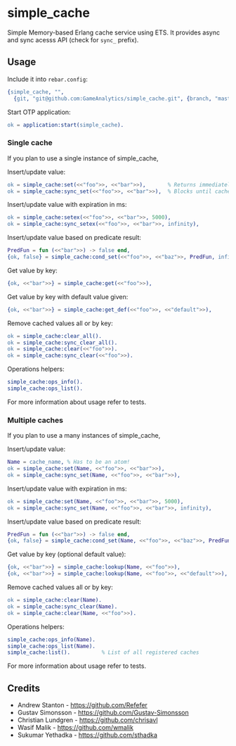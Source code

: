 # simple_cache

Simple Memory-based Erlang cache service using ETS. It provides async and sync
acesss API (check for `sync_` prefix).

## Usage

Include it into `rebar.config`:
```erlang
{simple_cache, "",
  {git, "git@github.com:GameAnalytics/simple_cache.git", {branch, "master"}}}
```

Start OTP application:
```erlang
ok = application:start(simple_cache).
```

### Single cache

If you plan to use a single instance of simple_cache,

Insert/update value:
```erlang
ok = simple_cache:set(<<"foo">>, <<"bar">>),       % Returns immediately
ok = simple_cache:sync_set(<<"foo">>, <<"bar">>),  % Blocks until cache is set
```

Insert/update value with expiration in ms:
```erlang
ok = simple_cache:setex(<<"foo">>, <<"bar">>, 5000),
ok = simple_cache:sync_setex(<<"foo">>, <<"bar">>, infinity),
```

Insert/update value based on predicate result:
```erlang
PredFun = fun (<<"bar">>) -> false end,
{ok, false} = simple_cache:cond_set(<<"foo">>, <<"baz">>, PredFun, infinity).
```

Get value by key:
```erlang
{ok, <<"bar">>} = simple_cache:get(<<"foo">>),
```

Get value by key with default value given:
```erlang
{ok, <<"bar">>} = simple_cache:get_def(<<"foo">>, <<"default">>),
```

Remove cached values all or by key:
```erlang
ok = simple_cache:clear_all().
ok = simple_cache:sync_clear_all().
ok = simple_cache:clear(<<"foo">>).
ok = simple_cache:sync_clear(<<"foo">>).
```

Operations helpers:
```erlang
simple_cache:ops_info().
simple_cache:ops_list().
```

For more information about usage refer to tests.

### Multiple caches

If you plan to use a many instances of simple_cache,

Insert/update value:
```erlang
Name = cache_name, % Has to be an atom!
ok = simple_cache:set(Name, <<"foo">>, <<"bar">>),
ok = simple_cache:sync_set(Name, <<"foo">>, <<"bar">>),
```

Insert/update value with expiration in ms:
```erlang
ok = simple_cache:set(Name, <<"foo">>, <<"bar">>, 5000),
ok = simple_cache:sync_set(Name, <<"foo">>, <<"bar">>, infinity),
```

Insert/update value based on predicate result:
```erlang
PredFun = fun (<<"bar">>) -> false end,
{ok, false} = simple_cache:cond_set(Name, <<"foo">>, <<"baz">>, PredFun, infinity).
```

Get value by key (optional default value):
```erlang
{ok, <<"bar">>} = simple_cache:lookup(Name, <<"foo">>),
{ok, <<"bar">>} = simple_cache:lookup(Name, <<"foo">>, <<"default">>),
```

Remove cached values all or by key:
```erlang
ok = simple_cache:clear(Name).
ok = simple_cache:sync_clear(Name).
ok = simple_cache:clear(Name, <<"foo">>).
```

Operations helpers:
```erlang
simple_cache:ops_info(Name).
simple_cache:ops_list(Name).
simple_cache:list().          % List of all registered caches
```

For more information about usage refer to tests.

## Credits
* Andrew Stanton - https://github.com/Refefer
* Gustav Simonsson - https://github.com/Gustav-Simonsson
* Christian Lundgren - https://github.com/chrisavl
* Wasif Malik - https://github.com/wmalik
* Sukumar Yethadka - https://github.com/sthadka
